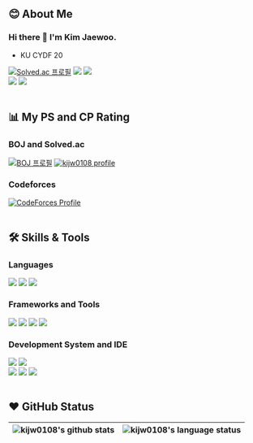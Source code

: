 <!--
**kijw0108/kijw0108** is a ✨ _special_ ✨ repository because its `README.md` (this file) appears on your GitHub profile.

Here are some ideas to get you started:

- 🔭 I’m currently working on ...
- 🌱 I’m currently learning ...
- 👯 I’m looking to collaborate on ...
- 🤔 I’m looking for help with ...
- 💬 Ask me about ...
- 📫 How to reach me: ...
- 😄 Pronouns: ...
- ⚡ Fun fact: ...
-->

## 😊 About Me
### Hi there 👋 I'm Kim Jaewoo.
- KU CYDF 20

[![Solved.ac
프로필](http://mazassumnida.wtf/api/mini/generate_badge?boj=eoaud0108)](https://solved.ac/eoaud0108)
<a href="https://codeforces.com/profile/eoaud0108" target="_blank"><img src="https://img.shields.io/badge/Codeforces-1F8ACB?style=flat-square&logo=Codeforces&logoColor=white"/></a>
<a href="mailto:eoaud0108@naver.com" target="_blank"><img src="https://img.shields.io/badge/eoaud0108@naver.com-03C75A?style=flat-square&logo=Naver&logoColor=white"/></a>
<br>
<a href="mailto:eoaud0108@korea.ac.kr" target="_blank"><img src="https://img.shields.io/badge/eoaud0108@korea.ac.kr-EA4335?style=flat-square&logo=Gmail&logoColor=white"/></a>
<a href="https://www.instagram.com/jw.0108/" target="_blank"><img src="https://img.shields.io/badge/instagram-E4405F?style=flat-square&logo=Instagram&logoColor=white"/></a>
<br>
<br>
## 📊 My PS and CP Rating
### BOJ and Solved.ac
[![BOJ
프로필](http://mazassumnida.wtf/api/v2/generate_badge?boj=eoaud0108)](https://icpc.me/eoaud0108)
[![kijw0108 profile](http://mazandi.herokuapp.com/api?handle=eoaud0108)](https://solved.ac/eoaud0108)
<br>

### Codeforces
[![CodeForces Profile](https://cf.leed.at?id=jwkim0108)](https://codeforces.com/profile/jwkim0108)
<br>
<br>
## 🛠️ Skills & Tools
### Languages
![](https://img.shields.io/badge/Lang-C-informational?style=flat&logo=C&color=A8B9CC)
![](https://img.shields.io/badge/Lang-C++-informational?style=flat&logo=Cplusplus&color=00599C)
![](https://img.shields.io/badge/Lang-JAVA-informational?style=flat&logo=Oracle&color=007396)
<br>
### Frameworks and Tools
![](https://img.shields.io/badge/Tool-Wireshark-informational?style=flat&logo=Wireshark&color=1679A7)
![](https://img.shields.io/badge/Tool-Git-informational?style=flat&logo=Git&color=F05032)
[![](https://img.shields.io/badge/Tool-GitHub-informational?style=flat&logo=GitHub&color=181717)](https://github.com/kijw0108)
![](https://img.shields.io/badge/Tool-Notion-informational?style=flat&logo=Notion&color=000000)
### Development System and IDE
![](https://img.shields.io/badge/VM-Virtual%20Box-informational?style=flat&logo=VirtualBox&color=183A61)
![](https://img.shields.io/badge/OS-Windows-informational?style=flat&logo=Windows&color=0078D6)
<br>
![](https://img.shields.io/badge/OS-Ubuntu-informational?style=flat&logo=Ubuntu&color=E95420)
![](https://img.shields.io/badge/IDE-Visual%20Studio-informational?style=flat&logo=Visual%20Studio&color=5C2D91)
![](https://img.shields.io/badge/IDE-IntelliJ-informational?style=flat&logo=IntelliJ%20IDEA&color=000000)
<br>
<br>
## ❤️ GitHub Status

| <img align="center" src="https://github-readme-stats.vercel.app/api?username=kijw0108&show_icons=true&include_all_commits=true&theme=buefy&hide_border=true&count_private=true" alt="kijw0108's github stats" /> |<img align="center" src="https://github-readme-stats.vercel.app/api/top-langs/?username=kijw0108&layout=compact&theme=buefy&hide_border=true&langs_count=10" alt="kijw0108's language status"/> |
| ------------- | ------------- |




